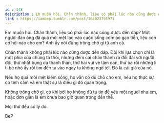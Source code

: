```yaml
---
id : 148
description : Em muốn hỏi. Chân thành, liệu có phải lúc nào cũng được đền đáp? Một người đàn ông đã quá mỏi mệt lao vào cuộc sống cơm áo gạo tiền, liệu còn cơ hội nào cho em? Anh ấy nói đừng trông chờ gì từ anh cả.
link : https://iambep.tumblr.com/post/164023795971
---
```


Em muốn hỏi. Chân thành, liệu có phải lúc nào cũng được đền đáp? Một người
đàn ông đã quá mỏi mệt lao vào cuộc sống cơm áo gạo tiền, liệu còn cơ hội
nào cho em? Anh ấy nói đừng trông chờ gì từ anh cả.

Chân thành không phải lúc nào cũng được đền đáp. Đôi khi lựa chọn chỉ là
một phía của chúng ta thôi, nhưng đem cái chân thành ra đối đãi với người
đời, thứ nhất bụng dạ thanh thản, thứ hai vui vẻ tâm can, thứ ba rồi những
li ti bé nhỏ ấy rồi tìm đến ta vào ngày ta không ngờ tới. Đó là cái giá
của nó.

Nếu họ quá mỏi mệt kiếm sống, họ vẫn có đủ chỗ cho em, nếu họ thực sự có
tình cảm và em thật sự là điều gì đó quan trọng.

Không trông chờ gì, có khi bởi họ không đủ tự tin để yêu một người như em,
hoặc đơn giản là em chưa bao giờ quan trọng đến thế.

Mọi thứ đều có lý do.

BeP